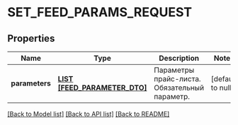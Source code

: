 # SET_FEED_PARAMS_REQUEST

## Properties
Name | Type | Description | Notes
------------ | ------------- | ------------- | -------------
**parameters** | [**LIST [FEED_PARAMETER_DTO]**](FeedParameterDTO.md) | Параметры прайс-листа.  Обязательный параметр.  | [default to null]

[[Back to Model list]](../README.md#documentation-for-models) [[Back to API list]](../README.md#documentation-for-api-endpoints) [[Back to README]](../README.md)



